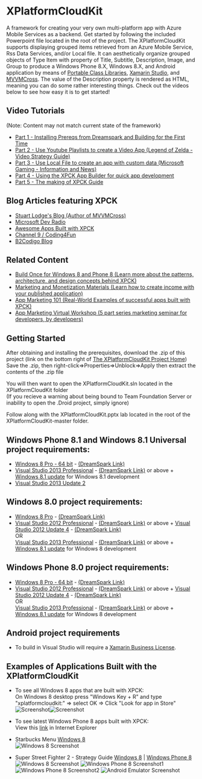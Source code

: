 XPlatformCloudKit
=================

A framework for creating your very own multi-platform app with Azure Mobile Services as a backend. Get started by following the included Powerpoint file located in the root of the project.
The XPlatformCloudKit supports displaying grouped items retrieved from an Azure Mobile Service, Rss Data Services, and/or Local file.  It can aesthetically organize grouped objects of Type Item with property of Title, Subtitle, Description, Image, and Group to produce a Windows Phone 8.X, Windows 8.X, and Android application by means of [Portable Class Libraries](http://msdn.microsoft.com/en-us/library/gg597391.aspx), [Xamarin Studio](https://store.xamarin.com/), and [MVVMCross](https://github.com/MvvmCross/MvvmCross).  The value of the Description property is rendered as HTML, meaning you can do some rather interesting things.  Check out the videos below to see how easy it is to get started!

Video Tutorials 
---------------
(Note: Content may not match current state of the framework)

* [Part 1 - Installing Prereqs from Dreamspark and Building for the First Time](http://www.youtube.com/watch?v=yKGPE95etYM)
* [Part 2 - Use Youtube Playlists to create a Video App (Legend of Zelda - Video Strategy Guide)](http://www.youtube.com/watch?v=gnMgM1z0EHg)
* [Part 3 - Use Local File to create an app with custom data (Microsoft Gaming - Information and News)](http://www.youtube.com/watch?v=hDEmKFSNQwI)
* [Part 4 - Using the XPCK App Builder for quick app development](https://www.youtube.com/watch?v=bcMX1Q8ILaU)
* [Part 5 - The making of XPCK Guide](https://www.youtube.com/watch?v=BHkk-qItiUQ)

Blog Articles featuring XPCK
----------------------------
* [Stuart Lodge's Blog (Author of MVVMCross)](http://slodge.blogspot.co.uk/2014/03/the-awesome-xplatformcloudkit.html)
* [Microsoft Dev Radio](http://channel9.msdn.com/Blogs/DevRadio/Microsoft-DevRadio-Creating-Multi-Platform-apps-with-the-XPlatformCloudkit-SDK-and-Windows-Azure)
* [Awesome Apps Built with XPCK](http://pjdecarlo.com/2013/12/awesome-apps-for-windows-phone-and-windows-8-built-with-xpck.html)
* [Channel 9 / Coding4Fun](http://channel9.msdn.com/coding4fun/blog/One-kit-three-platforms-the-XPlatformCloudKit)
* [B2Codigo Blog](http://www.b2codigo.com/)

Related Content
---------------
* [Build Once for Windows 8 and Phone 8 (Learn more about the patterns, architecture, and design concepts behind XPCK)](http://aka.ms/buildonce)
* [Marketing and Monetization Materials (Learn how to create income with your published application)](http://aka.ms/monetization)
* [App Marketing 101 (Real-World Examples of successful apps built with XPCK)](http://channel9.msdn.com/Series/App-Marketing-Virtual-Workshop/Part-4-App-Marketing-101-Real-World-Examples)
* [App Marketing Virtual Workshop (5 part series marketing seminar for developers, by developers)](http://channel9.msdn.com/Series/App-Marketing-Virtual-Workshop)

Getting Started
---------------

After obtaining and installing the prerequisites, download the .zip of this project (link on the bottom right of [The XPlatformCloudKit Project Home](https://github.com/winappkits/XPlatformCloudKit))
Save the .zip, then right-click=>Properties=>Unblock=>Apply  then extract the contents of the .zip file

You will then want to open the XPlatformCloudKit.sln located in the XPlatformCloudKit folder   
(If you recieve a warning about being bound to Team Foundation Server or inability to open the .Droid project, simply ignore)  

Follow along with the XPlatformCloudKit.pptx lab located in the root of the XPlatformCloudKit-master folder.

Windows Phone 8.1 and Windows 8.1 Universal project requirements:
----------------------------------------------------------------------------
* [Windows 8 Pro - 64 bit](http://windows.microsoft.com/en-us/windows/buy?ocid=GA8_O_WOL_DIS_ShopHP_FPP_Light) - [(DreamSpark Link)](https://www.dreamspark.com/student/Windows-8-App-Development.aspx)
* [Visual Studio 2013 Professional](http://www.microsoft.com/visualstudio/eng/products/visual-studio-overview) - [(DreamSpark Link)](https://www.dreamspark.com/Product/Product.aspx?productid=72) or above + [Windows 8.1 update](http://windows.microsoft.com/en-us/windows-8/update-from-windows-8-tutorial) for Windows 8.1 development
*  [Visual Studio 2013 Update 2](http://www.microsoft.com/en-us/download/details.aspx?id=42666)

Windows 8.0 project requirements:
--------------------------------

* [Windows 8 Pro](http://windows.microsoft.com/en-us/windows/buy?ocid=GA8_O_WOL_DIS_ShopHP_FPP_Light) - [(DreamSpark Link)](https://www.dreamspark.com/student/Windows-8-App-Development.aspx)
* [Visual Studio 2012 Professional](http://www.microsoft.com/en-us/download/details.aspx?id=30682) - [(DreamSpark Link)](https://www.dreamspark.com/Product/Product.aspx?productid=44) or above + [Visual Studio 2012 Update 4](http://support.microsoft.com/kb/2872520/en-us) - [(DreamSpark Link)](https://www.dreamspark.com/Product/Product.aspx?productid=51)  
OR  
[Visual Studio 2013 Professional](http://www.microsoft.com/visualstudio/eng/products/visual-studio-overview) - [(DreamSpark Link)](https://www.dreamspark.com/Product/Product.aspx?productid=72) or above + [Windows 8.1 update](http://windows.microsoft.com/en-us/windows-8/update-from-windows-8-tutorial) for Windows 8 development


Windows Phone 8.0 project requirements:
-----------------------------------------------

* [Windows 8 Pro - 64 bit](http://windows.microsoft.com/en-us/windows/buy?ocid=GA8_O_WOL_DIS_ShopHP_FPP_Light) - [(DreamSpark Link)](https://www.dreamspark.com/student/Windows-8-App-Development.aspx)
* [Visual Studio 2012 Professional](http://www.microsoft.com/en-us/download/details.aspx?id=30682) - [(DreamSpark Link)](https://www.dreamspark.com/Product/Product.aspx?productid=44) or above + [Visual Studio 2012 Update 4](http://support.microsoft.com/kb/2872520/en-us) - [(DreamSpark Link)](https://www.dreamspark.com/Product/Product.aspx?productid=51)  
OR  
[Visual Studio 2013 Professional](http://www.microsoft.com/visualstudio/eng/products/visual-studio-overview) - [(DreamSpark Link)](https://www.dreamspark.com/Product/Product.aspx?productid=72) or above + [Windows 8.1 update](http://windows.microsoft.com/en-us/windows-8/update-from-windows-8-tutorial) for Windows 8 development


Android project requirements
---------------------------------------

- To build in Visual Studio will require a [Xamarin Business License](https://store.xamarin.com/).

Examples of Applications Built with the XPlatformCloudKit
---------------------------------------------------------
* To see all Windows 8 apps that are built with XPCK:  
  On Windows 8 desktop press "Windows Key + R" and type "xplatformcloudkit:" => select OK => Click "Look for app in Store"  
  ![Screenshot](http://i.imgur.com/D5McEnu.png)![Screenshot](http://i.imgur.com/FODb3Sm.png)
* To see latest Windows Phone 8 apps built with XPCK:  
  View this [link](http://marketplaceedgeservice.windowsphone.com/v8/catalog/apps?os=8.0.10211.0&cc=US&lang=en-US&hw=520170499&dm=RM-820_nam_att_100&oemId=NOKIA&moId=att-us&chunkSize=50&orderBy=GlobalRank&tag=phone%2Eprotocol%2Explatformcloudkit) in Internet Explorer  

* Starbucks Menu [Windows 8](http://apps.microsoft.com/windows/en-us/app/starbucks-menu/ad9e782f-9f89-46b9-ae5d-fcc296e43118)  
  ![Windows 8 Screenshot](http://i.imgur.com/7KaRX8t.gif)
* Super Street Fighter 2 - Strategy Guide [Windows 8](http://apps.microsoft.com/windows/en-us/app/655e0b21-6a5f-455e-bc7f-01845c1198f9) | [Windows Phone 8](http://www.windowsphone.com/en-us/store/app/super-street-fighter-2/fe3dbbce-7770-4a41-b395-f42e3819141d)
  ![Windows 8 Screenshot](http://i.imgur.com/vSnRm1s.gif)
  ![Windows Phone 8 Screenshot1](http://cdn.marketplaceimages.windowsphone.com/v8/images/9cbb40b5-3d50-4939-a9b9-0447ba9112fb?imageType=ws_screenshot_large&rotation=0)
  ![Windows Phone 8 Screenshot2](http://cdn.marketplaceimages.windowsphone.com/v8/images/0ae1006f-2878-4ad9-8665-0d9872dba128?imageType=ws_screenshot_large&rotation=0)
  ![Android Emulator Screenshot](http://i.imgur.com/iLeJjBt.png)
